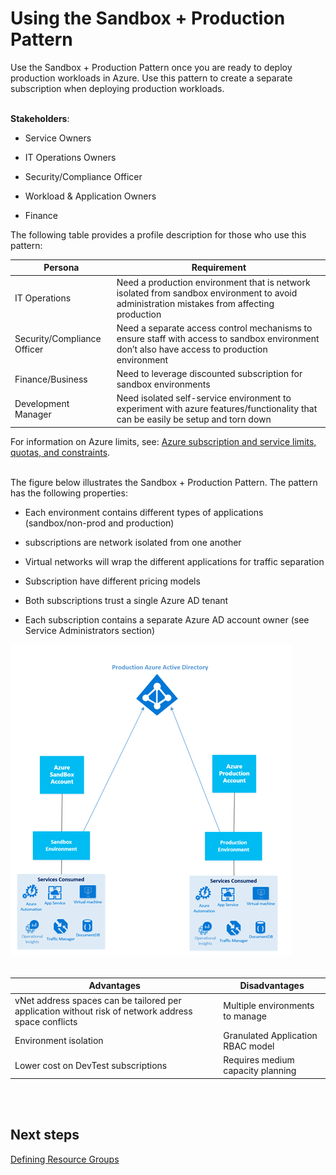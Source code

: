 # Using the Sandbox + Production Pattern 
Use the Sandbox + Production Pattern once you are ready to deploy production workloads in Azure. Use this pattern to create a separate subscription when deploying production workloads. 
<br />
<br />

**Stakeholders**:  
- Service Owners

- IT Operations Owners 
- Security/Compliance Officer 
- Workload & Application Owners 
- Finance 

The following table provides a profile description for those who use this pattern:  

| Persona | Requirement|
| ----------- | ----------- |
| IT Operations  | Need a production environment that is network isolated from sandbox environment to avoid administration mistakes from affecting production |
| Security/Compliance Officer | Need a separate access control mechanisms to ensure staff with access to sandbox environment don’t also have access to production environment |
| Finance/Business | Need to leverage discounted subscription for sandbox environments |
|Development Manager | Need isolated self-service environment to experiment with azure features/functionality that can be easily be setup and torn down |

For information on Azure limits, see: [Azure subscription and service limits, quotas, and constraints](https://docs.microsoft.com/en-us/azure/azure-subscription-service-limits).
<br />
<br />

The figure below illustrates the Sandbox + Production Pattern. The pattern has the following properties:
- Each environment contains different types of applications (sandbox/non-prod and production) 

- subscriptions are network isolated from one another 
- Virtual networks will wrap the different applications for traffic separation 
- Subscription have different pricing models 
- Both subscriptions trust a single Azure AD tenant 
- Each subscription contains a separate Azure AD account owner (see Service Administrators section) 

![Sandbox-Production-Pattern](https://github.com/alvarovitta/Enrollment-and-Subscription/blob/master/_images/Sandbox-Production-Pattern.png)
<br />
<br />

| Advantages | Disadvantages |
| ------- | ------ |
| vNet address spaces can be tailored per application without risk of network address space conflicts| Multiple environments to manage|
| Environment isolation  | Granulated Application RBAC model |
|Lower cost on DevTest subscriptions  | Requires medium capacity planning  |
<br />
<br />

## Next steps
[Defining Resource Groups](https://github.com/alvarovitta/Enrollment-and-Subscription/blob/master/3.0-Defining-Resource-Groups.md)
